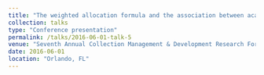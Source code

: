 ```yaml
---
title: "The weighted allocation formula and the association between academic discipline and research cited by faculty"
collection: talks
type: "Conference presentation"
permalink: /talks/2016-06-01-talk-5
venue: "Seventh Annual Collection Management & Development Research Forum, American Library Association Annual Meeting"
date: 2016-06-01
location: "Orlando, FL"
---
```


